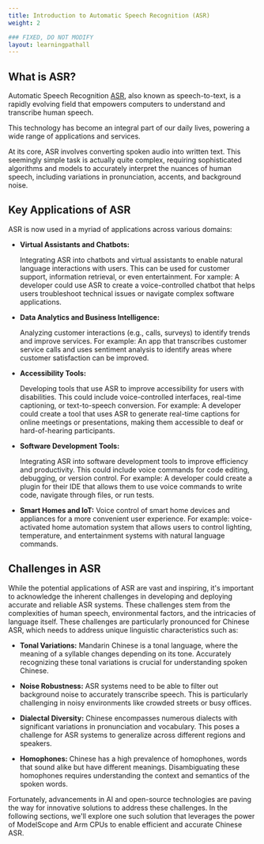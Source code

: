 ```yaml
---
title: Introduction to Automatic Speech Recognition (ASR)
weight: 2

### FIXED, DO NOT MODIFY
layout: learningpathall
---
```


## What is ASR?

Automatic Speech Recognition [ASR](https://en.wikipedia.org/wiki/Speech_recognition), also known as speech-to-text, is a rapidly evolving field that empowers computers to understand and transcribe human speech.

This technology has become an integral part of our daily lives, powering a wide range of applications and services.   

At its core, ASR involves converting spoken audio into written text. This seemingly simple task is actually quite complex, requiring sophisticated algorithms and models to accurately interpret the nuances of human speech, including variations in pronunciation, accents, and background noise.   

## Key Applications of ASR

ASR is now used in a myriad of applications across various domains:

* **Virtual Assistants and Chatbots:**

    Integrating ASR into chatbots and virtual assistants to enable natural language interactions with users. This can be used for customer support, information retrieval, or even entertainment.
    For xample: A developer could use ASR to create a voice-controlled chatbot that helps users troubleshoot technical issues or navigate complex software applications.

* **Data Analytics and Business Intelligence:**

    Analyzing customer interactions (e.g., calls, surveys) to identify trends and improve services.
    For example: An app that transcribes customer service calls and uses sentiment analysis to identify areas where customer satisfaction can be improved.

* **Accessibility Tools:**

    Developing tools that use ASR to improve accessibility for users with disabilities. This could include voice-controlled interfaces, real-time captioning, or text-to-speech conversion.
    For example: A developer could create a tool that uses ASR to generate real-time captions for online meetings or presentations, making them accessible to deaf or hard-of-hearing participants.

* **Software Development Tools:**

    Integrating ASR into software development tools to improve efficiency and productivity. This could include voice commands for code editing, debugging, or version control.
    For example: A developer could create a plugin for their IDE that allows them to use voice commands to write code, navigate through files, or run tests.

* **Smart Homes and IoT:**
    Voice control of smart home devices and appliances for a more convenient user experience.
    For example: voice-activated home automation system that allows users to control lighting, temperature, and entertainment systems with natural language commands.


## Challenges in ASR

While the potential applications of ASR are vast and inspiring, it's important to acknowledge the inherent challenges in developing and deploying accurate and reliable ASR systems. These challenges stem from the complexities of human speech, environmental factors, and the intricacies of language itself. These challenges are particularly pronounced for Chinese ASR, which needs to address unique linguistic characteristics such as:

* **Tonal Variations:**
    Mandarin Chinese is a tonal language, where the meaning of a syllable changes depending on its tone. Accurately recognizing these tonal variations is crucial for understanding spoken Chinese.

* **Noise Robustness:** 
    ASR systems need to be able to filter out background noise to accurately transcribe speech. This is particularly challenging in noisy environments like crowded streets or busy offices.

* **Dialectal Diversity:** 
    Chinese encompasses numerous dialects with significant variations in pronunciation and vocabulary. This poses a challenge for ASR systems to generalize across different regions and speakers.

* **Homophones:**
    Chinese has a high prevalence of homophones, words that sound alike but have different meanings. Disambiguating these homophones requires understanding the context and semantics of the spoken words.

Fortunately, advancements in AI and open-source technologies are paving the way for innovative solutions to address these challenges. In the following sections, we'll explore one such solution that leverages the power of ModelScope and Arm CPUs to enable efficient and accurate Chinese ASR.